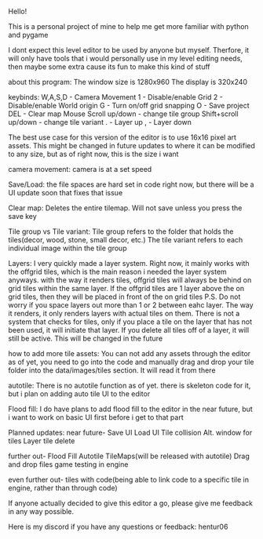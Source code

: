 Hello!

This is a personal project of mine to help me get more familiar with python and pygame

I dont expect this level editor to be used by anyone but myself. Therfore, it will only have tools that i would personally use in my level editing needs, then maybe some extra cause its fun to make this kind of stuff

about this program:
The window size is 1280x960
The display is 320x240

keybinds:
W,A,S,D - Camera Movement
1 - Disable/enable Grid
2 - Disable/enable World origin
G - Turn on/off grid snapping
O - Save project
DEL - Clear map
Mouse Scroll up/down - change tile group
Shift+scroll up/down - change tile variant
. - Layer up
, - Layer down

The best use case for this version of the editor is to use 16x16 pixel art assets.
This might be changed in future updates to where it can be modified to any size, but as of right now, this is the size i want

camera movement:
camera is at a set speed

Save/Load:
the file spaces are hard set in code right now, but there will be a UI update soon that fixes that issue

Clear map:
Deletes the entire tilemap. Will not save unless you press the save key

Tile group vs Tile variant:
Tile group refers to the folder that holds the tiles(decor, wood, stone, small decor, etc.)
The tile variant refers to each individual image within the tile group

Layers:
I very quickly made a layer system. Right now, it mainly works with the offgrid tiles, which is the main reason i needed the layer system anyways.
with the way it renders tiles, offgrid tiles will always be behind on grid tiles within the same layer. If the
offgrid tiles are 1 layer above the on grid tiles, then they will be placed in front of the on grid tiles
P.S. Do not worry if you space layers out more than 1 or 2 between eahc layer. The way it renders, it only renders layers with actual tiles on them.
There is not a system that checks for tiles, only if you place a tile on the layer that has not been used, it will initiate that layer. If you delete all tiles off of a
layer, it will still be active. This will be changed in the future

how to add more tile assets:
You can not add any assets through the editor as of yet, you need to go into the code and manually drag and drop your tile folder into the data/images/tiles section. It will read it from there

autotile:
There is no autotile function as of yet. there is skeleton code for it, but i plan on adding auto tile UI to the editor

Flood fill:
I do have plans to add flood fill to the editor in the near future, but i want to work on basic UI first before i get to that part

Planned updates:
near future- 
Save UI
Load UI
Tile collision
Alt. window for tiles
Layer tile delete

further out-
Flood Fill
Autotile
TileMaps(will be released with autotile)
Drag and drop files
game testing in engine

even further out-
tiles with code(being able to link code to a specific tile in engine, rather than through code)

If anyone actually decided to give this editor a go, please give me feedback in any way possible.

Here is my discord if you have any questions or feedback: hentur06




